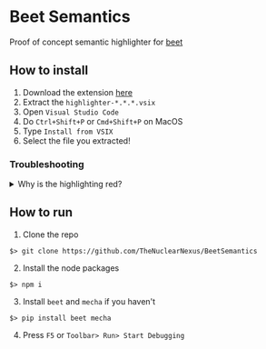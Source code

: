 # Beet Semantics
Proof of concept semantic highlighter for [beet](https://mcbeet.dev)

## How to install
1) Download the extension [here](https://nightly.link/TheNuclearNexus/BeetSemantics/workflows/node.js/main/artifact.zip)
2) Extract the `highlighter-*.*.*.vsix`
3) Open `Visual Studio Code`
4) Do `Ctrl+Shift+P` or `Cmd+Shift+P` on MacOS
5) Type `Install from VSIX`
6) Select the file you extracted!
### Troubleshooting
<details>
	<summary>Why is the highlighting red?</summary>

Make sure that you have disabled both `language-mcfunction` and `Data-pack Helper Plus`
</details>


## How to run
1) Clone the repo
```
$> git clone https://github.com/TheNuclearNexus/BeetSemantics
```
2) Install the node packages
```
$> npm i
```
3) Install `beet` and `mecha` if you haven't
```
$> pip install beet mecha
```
4) Press `F5` or `Toolbar> Run> Start Debugging`